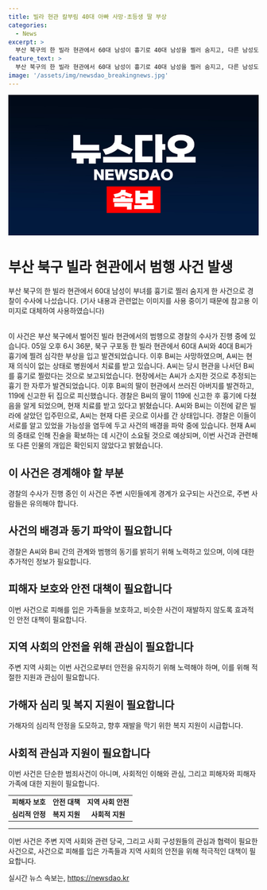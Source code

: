 ```yaml
---
title: 빌라 현관 칼부림 40대 아빠 사망·초등생 딸 부상
categories:
  - News
excerpt: >
  부산 북구의 한 빌라 현관에서 60대 남성이 흉기로 40대 남성을 찔러 숨지고, 다른 남성도 다쳐 병원으로 옮겨졌다. 경찰은 피해자와 가해자가 한때 함께 살았던 입주민으로, 가해자가 자해 시도 후 중태라고 밝혔다. 가해자의 동기와 다른 인물의 개입 가능성을 조사 중이며, 현장에서 흉기 한 자루를 발견했고, 현장 상황을 못 기억하는 피해자의 진술도 어려워 수사가 소요될 전망이다. (총 149자)
feature_text: >
  부산 북구의 한 빌라 현관에서 60대 남성이 흉기로 40대 남성을 찔러 숨지고, 다른 남성도 다쳐 병원으로 옮겨졌다. 경찰은 피해자와 가해자가 한때 함께 살았던 입주민으로, 가해자가 자해 시도 후 중태라고 밝혔다. 가해자의 동기와 다른 인물의 개입 가능성을 조사 중이며, 현장에서 흉기 한 자루를 발견했고, 현장 상황을 못 기억하는 피해자의 진술도 어려워 수사가 소요될 전망이다. (총 149자)
image: '/assets/img/newsdao_breakingnews.jpg'
---
```


<p><img src="/assets/img/newsdao_breakingnews.jpg" alt="firstkoreanews 속보" /></p>

<h1>부산 북구 빌라 현관에서 범행 사건 발생</h1>

<p data-ke-size="size16">부산 북구의 한 빌라 현관에서 60대 남성이 부녀를 흉기로 찔러 숨지게 한 사건으로 경찰이 수사에 나섰습니다. (기사 내용과 관련없는 이미지를 사용 중이기 때문에 참고용 이미지로 대체하여 사용하였습니다)</p>

<p><br>
이 사건은 부산 북구에서 벌어진 빌라 현관에서의 범행으로 경찰의 수사가 진행 중에 있습니다. 05일 오후 6시 36분, 북구 구포동 한 빌라 현관에서 60대 A씨와 40대 B씨가 흉기에 찔려 심각한 부상을 입고 발견되었습니다. 이후 B씨는 사망하였으며, A씨는 현재 의식이 없는 상태로 병원에서 치료를 받고 있습니다. A씨는 당시 현관을 나서던 B씨를 흉기로 찔렀다는 것으로 보고되었습니다. 현장에서는 A씨가 소지한 것으로 추정되는 흉기 한 자루가 발견되었습니다. 이후 B씨의 딸이 현관에서 쓰러진 아버지를 발견하고, 119에 신고한 뒤 집으로 피신했습니다. 경찰은 B씨의 딸이 119에 신고한 후 흉기에 다쳤음을 알게 되었으며, 현재 치료를 받고 있다고 밝혔습니다. A씨와 B씨는 이전에 같은 빌라에 살았던 입주민으로, A씨는 현재 다른 곳으로 이사를 간 상태입니다. 경찰은 이들이 서로를 알고 있었을 가능성을 염두에 두고 사건의 배경을 파악 중에 있습니다. 현재 A씨의 중태로 인해 진술을 확보하는 데 시간이 소요될 것으로 예상되며, 이번 사건과 관련해 또 다른 인물의 개입은 확인되지 않았다고 밝혔습니다. </p></p>

<h2>이 사건은 경계해야 할 부분</h2>

<p data-ke-size="size16">경찰의 수사가 진행 중인 이 사건은 주변 시민들에게 경계가 요구되는 사건으로, 주변 사람들은 유의해야 합니다. </p>

<h2>사건의 배경과 동기 파악이 필요합니다</h2>

<p data-ke-size="size16">경찰은 A씨와 B씨 간의 관계와 범행의 동기를 밝히기 위해 노력하고 있으며, 이에 대한 추가적인 정보가 필요합니다. </p>

<h2>피해자 보호와 안전 대책이 필요합니다</h2>

<p data-ke-size="size16">이번 사건으로 피해를 입은 가족들을 보호하고, 비슷한 사건이 재발하지 않도록 효과적인 안전 대책이 필요합니다. </p>

<h2>지역 사회의 안전을 위해 관심이 필요합니다</h2>

<p data-ke-size="size16">주변 지역 사회는 이번 사건으로부터 안전을 유지하기 위해 노력해야 하며, 이를 위해 적절한 지원과 관심이 필요합니다.</p>

<h2>가해자 심리 및 복지 지원이 필요합니다</h2>

<p data-ke-size="size16">가해자의 심리적 안정을 도모하고, 향후 재발을 막기 위한 복지 지원이 시급합니다. </p>

<h2>사회적 관심과 지원이 필요합니다</h2>

<p data-ke-size="size16">이번 사건은 단순한 범죄사건이 아니며, 사회적인 이해와 관심, 그리고 피해자와 피해자 가족에 대한 지원이 필요합니다. </p>

<table>
  <tr>
    <td style="text-align: center; height: 17px;"><b>피해자 보호</b></td>
    <td style="text-align: center; height: 17px;"><b>안전 대책</b></td>
    <td style="text-align: center; height: 17px;"><b>지역 사회 안전</b></td>
  </tr>
  <tr>
    <td style="text-align: center; height: 17px;"><b>심리적 안정</b></td>
    <td style="text-align: center; height: 17px;"><b>복지 지원</b></td>
    <td style="text-align: center; height: 17px;"><b>사회적 지원</b></td>
  </tr>
</table>

<hr>

<p data-ke-size="size16">이번 사건은 주변 지역 사회와 관련 당국, 그리고 사회 구성원들의 관심과 협력이 필요한 사건으로, 사건으로 피해를 입은 가족들과 지역 사회의 안전을 위해 적극적인 대책이 필요합니다.</p>
실시간 뉴스 속보는, <a href="https://newsdao.kr" rel="dofollow">https://newsdao.kr</a>


